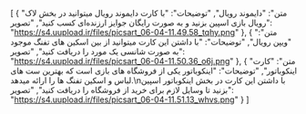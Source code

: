 [
  {
    "متن": "دایموند رویال",
    "توضیحات": "با کارت دایموند رویال میتوانید در بخش لاک رویال بازی اسپین بزنید و به صورت رایگان جوایز ارزنده‌ای کسب کنید",
    "تصویر": "https://s4.uupload.ir/files/picsart_06-04-11.49.58_tqhy.png"
  },
  {
    "متن": "ویپن رویال",
    "توضیحات": "با داشتن این کارت میتوانید از بین اسکین های تفنگ موجود به صورت شانسی یک مورد را دریافت کنید",
    "تصویر": "https://s4.uupload.ir/files/picsart_06-04-11.50.36_o6j.png"
  },
  {
    "متن": "کارت اینکوباتور",
    "توضیحات": "اینکوباتور یکی از فروشگاه های بازی است که بهترین ست های لباس و اسکین تفنگ ها را ارائه میدهد.\nبا داشتن این کارت در بخش اینکوباتور اسپین بزنید تا وسایل لازم برای خرید از فروشگاه را دریافت کنید",
    "تصویر": "https://s4.uupload.ir/files/picsart_06-04-11.51.13_whvs.png"
  }
]
